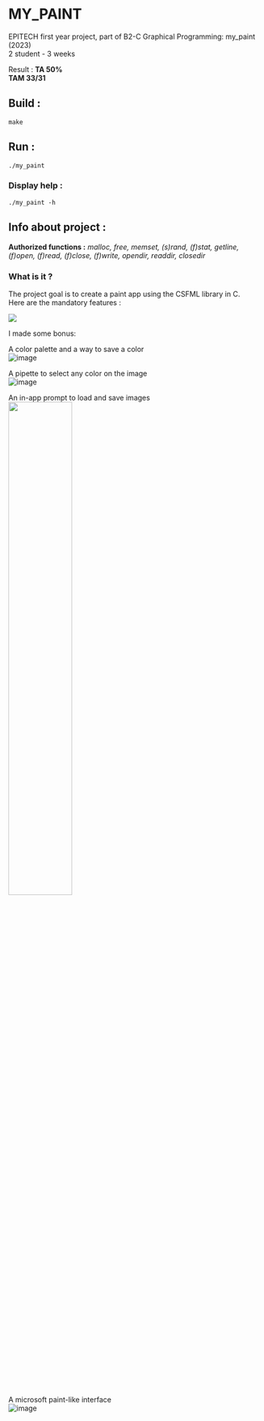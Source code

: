 # MY_PAINT
EPITECH first year project, part of B2-C Graphical Programming: my_paint (2023)                                  
2 student - 3 weeks 

Result : **TA 50%**                      
         **TAM 33/31**

## Build :
`make`

## Run : 
`./my_paint`

### Display help :
`./my_paint -h`

## Info about project :

**Authorized functions :** 
     *malloc,
free,
memset,
(s)rand,
(f)stat,
getline,
(f)open,
(f)read,
(f)close,
(f)write,
opendir,
readdir,
closedir*

### What is it ?

The project goal is to create a paint app using the CSFML library in C.         
Here are the mandatory features :

<img src="https://github.com/leodumont444/mypaint/assets/114572827/1aa16923-d8fe-44f9-ad36-cb5a03c59ad0">      





I made some bonus:

A color palette and a way to save a color                                
![image](https://github.com/leodumont444/mypaint/assets/114572827/7457d7a9-1ba7-40f6-b8a5-7cf1007bee2f)

A pipette to select any color on the image                                    
![image](https://github.com/leodumont444/mypaint/assets/114572827/bc3b7aff-9395-42df-bfb5-a5799bfdc432)

An in-app prompt to load and save images                                   
<img src="https://github.com/leodumont444/mypaint/assets/114572827/21983a4b-740d-496a-893f-b94363dba11a" width="50%" height="50%">

A microsoft paint-like interface                                 
![image](https://github.com/leodumont444/mypaint/assets/114572827/da05cda1-242b-4d9b-b402-3141f192e70f)

